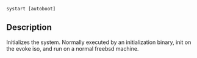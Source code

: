 <a href='Hidden comment: 
type: command
author: heliocentric
name: systart
programming-language: sh
svnid: $Id$
svnauthor: $Author$
svnrevision: $Revision$
'></a>

`systart [autoboot]`


## Description ##

Initializes the system. Normally executed by an initialization binary, init on the evoke iso, and run on a normal freebsd machine.